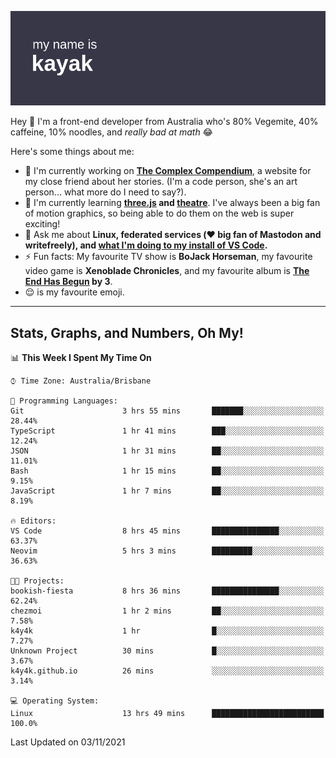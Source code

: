 ![](./mynameis_kayak.png)

Hey 👋 I'm a front-end developer from Australia who's 80% Vegemite, 40% caffeine, 10% noodles, and _really bad at math_ 😂

Here's some things about me:

- 🔭 I'm currently working on **[The Complex Compendium](https://github.com/k4y4k/bookish-fiesta)**, a website for my close friend about her stories. (I'm a code person, she's an art person... what more do I need to say?).
- 🌱 I'm currently learning **[three.js]() and [theatre]()**. I've always been a big fan of motion graphics, so being able to do them on the web is super exciting!
- 💬 Ask me about **Linux, federated services (❤️ big fan of Mastodon and writefreely), and [what I'm doing to my install of VS Code](https://twitter.com/mynameis_kayak/status/1390575740349865986?s=20).**
- ⚡ Fun facts: My favourite TV show is **BoJack Horseman**, my favourite video game is **Xenoblade Chronicles**, and my favourite album is **[The End Has Begun](https://www.youtube.com/watch?v=1xJjRUeKWC0) by 3**.
- 😌 is my favourite emoji.

---

## Stats, Graphs, and Numbers, Oh My!

<!--START_SECTION:waka-->
📊 **This Week I Spent My Time On** 

```text
⌚︎ Time Zone: Australia/Brisbane

💬 Programming Languages: 
Git                      3 hrs 55 mins       ███████░░░░░░░░░░░░░░░░░░   28.44% 
TypeScript               1 hr 41 mins        ███░░░░░░░░░░░░░░░░░░░░░░   12.24% 
JSON                     1 hr 31 mins        ██░░░░░░░░░░░░░░░░░░░░░░░   11.01% 
Bash                     1 hr 15 mins        ██░░░░░░░░░░░░░░░░░░░░░░░   9.15% 
JavaScript               1 hr 7 mins         ██░░░░░░░░░░░░░░░░░░░░░░░   8.19%

🔥 Editors: 
VS Code                  8 hrs 45 mins       ███████████████░░░░░░░░░░   63.37% 
Neovim                   5 hrs 3 mins        █████████░░░░░░░░░░░░░░░░   36.63%

🐱‍💻 Projects: 
bookish-fiesta           8 hrs 36 mins       ███████████████░░░░░░░░░░   62.24% 
chezmoi                  1 hr 2 mins         ██░░░░░░░░░░░░░░░░░░░░░░░   7.58% 
k4y4k                    1 hr                █░░░░░░░░░░░░░░░░░░░░░░░░   7.27% 
Unknown Project          30 mins             █░░░░░░░░░░░░░░░░░░░░░░░░   3.67% 
k4y4k.github.io          26 mins             ░░░░░░░░░░░░░░░░░░░░░░░░░   3.14%

💻 Operating System: 
Linux                    13 hrs 49 mins      █████████████████████████   100.0%

```


 Last Updated on 03/11/2021
<!--END_SECTION:waka-->
